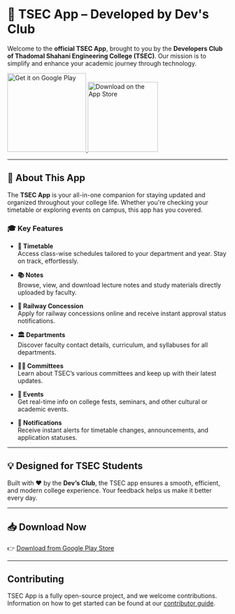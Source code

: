 # 📱 TSEC App – Developed by Dev's Club

Welcome to the **official TSEC App**, brought to you by the **Developers Club of Thadomal Shahani Engineering College (TSEC)**. Our mission is to simplify and enhance your academic journey through technology.


<p align="left">
  <a href="https://play.google.com/store/apps/details?id=com.madclubtsec.tsec_application&pcampaignid=web_share">
    <img src="https://play.google.com/intl/en_us/badges/static/images/badges/en_badge_web_generic.png" alt="Get it on Google Play" width="180"/>
  </a>
  <a href="https://apps.apple.com/in/app/tsec-app/id6446188102">
    <img src="https://developer.apple.com/assets/elements/badges/download-on-the-app-store.svg" alt="Download on the App Store" width="160"/>
  </a>
</p>

---

## 📌 About This App

The **TSEC App** is your all-in-one companion for staying updated and organized throughout your college life. Whether you're checking your timetable or exploring events on campus, this app has you covered.

### 🎓 Key Features

- **📅 Timetable**  
  Access class-wise schedules tailored to your department and year. Stay on track, effortlessly.

- **📚 Notes**  
  Browse, view, and download lecture notes and study materials directly uploaded by faculty.

- **🚆 Railway Concession**  
  Apply for railway concessions online and receive instant approval status notifications.

- **🏛️ Departments**  
  Discover faculty contact details, curriculum, and syllabuses for all departments.

- **🧑‍💼 Committees**  
  Learn about TSEC’s various committees and keep up with their latest updates.

- **🎉 Events**  
  Get real-time info on college fests, seminars, and other cultural or academic events.

- **🔔 Notifications**  
  Receive instant alerts for timetable changes, announcements, and application statuses.

---

## 💡 Designed for TSEC Students

Built with ❤️ by the **Dev’s Club**, the TSEC app ensures a smooth, efficient, and modern college experience. Your feedback helps us make it better every day.

---

## 📥 Download Now

👉 [Download from Google Play Store](https://play.google.com/store/apps/details?id=com.madclubtsec.tsec_application&pcampaignid=web_share)

---


## Contributing

TSEC App is a fully open-source project, and we welcome contributions. Information on how to get started can be found at our [contributor guide](./CONTRIBUTING.md).
